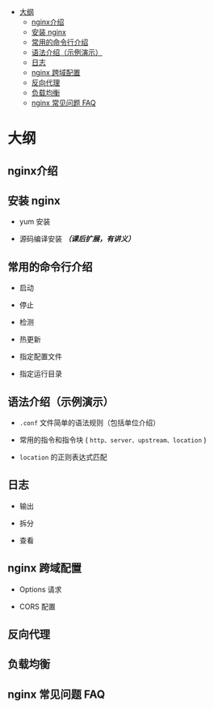 <!-- @import "[TOC]" {cmd="toc" depthFrom=1 depthTo=6 orderedList=false} -->

<!-- code_chunk_output -->

- [大纲](#大纲)
  - [nginx介绍](#nginx介绍)
  - [安装 nginx](#安装-nginx)
  - [常用的命令行介绍](#常用的命令行介绍)
  - [语法介绍（示例演示）](#语法介绍示例演示)
  - [日志](#日志)
  - [nginx 跨域配置](#nginx-跨域配置)
  - [反向代理](#反向代理)
  - [负载均衡](#负载均衡)
  - [nginx 常见问题 FAQ](#nginx-常见问题-faq)

<!-- /code_chunk_output -->

# 大纲

## nginx介绍

## 安装 nginx

- yum 安装

- 源码编译安装 **_（课后扩展，有讲义）_**

## 常用的命令行介绍

- 启动

- 停止

- 检测

- 热更新

- 指定配置文件

- 指定运行目录

## 语法介绍（示例演示）

- `.conf` 文件简单的语法规则（包括单位介绍）

- 常用的指令和指令块 ( `http、server、upstream、location` )

- `location` 的正则表达式匹配

## 日志

- 输出

- 拆分

- 查看

## nginx 跨域配置

- Options 请求

- CORS 配置

## 反向代理

## 负载均衡


## nginx 常见问题 FAQ
